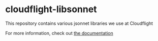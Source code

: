 # cloudflight-libsonnet

This repository contains various jsonnet libraries we use at Cloudflight

For more information, check out [the documentation](https://cloudflightio.github.io/cloudflight-libsonnet)
